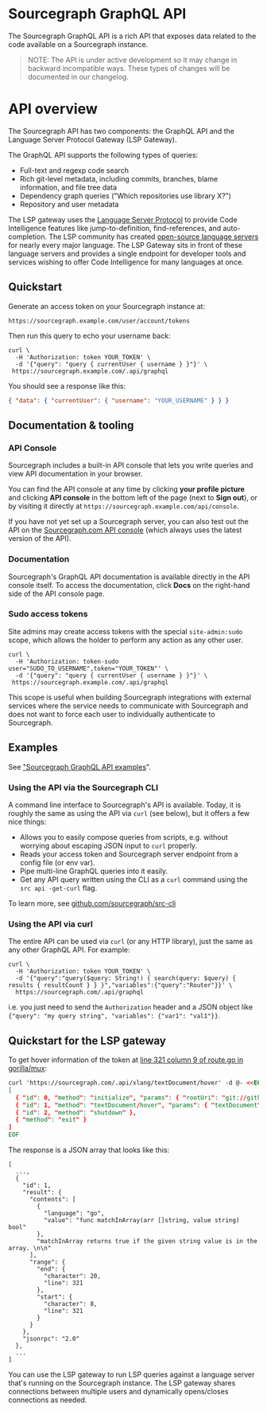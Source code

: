 # Sourcegraph GraphQL API

The Sourcegraph GraphQL API is a rich API that exposes data related to the code available on a Sourcegraph instance.

> NOTE: The API is under active development so it may change in backward incompatible ways. These types of changes will be documented in our changelog.

# API overview

The Sourcegraph API has two components: the GraphQL API and the Language Server Protocol Gateway (LSP Gateway).

The GraphQL API supports the following types of queries:

- Full-text and regexp code search
- Rich git-level metadata, including commits, branches, blame information, and file tree data
- Dependency graph queries ("Which repositories use library X?")
- Repository and user metadata

The LSP gateway uses the [Language Server Protocol](https://github.com/Microsoft/language-server-protocol) to provide Code Intelligence features like jump-to-definition, find-references, and auto-completion. The LSP community has created [open-source language servers](http://langserver.org/) for nearly every major language. The LSP Gateway sits in front of these language servers and provides a single endpoint for developer tools and services wishing to offer Code Intelligence for many languages at once.

## Quickstart

Generate an access token on your Sourcegraph instance at:

```none
https://sourcegraph.example.com/user/account/tokens
```

Then run this query to echo your username back:

```shell
curl \
  -H 'Authorization: token YOUR_TOKEN' \
  -d '{"query": "query { currentUser { username } }"}' \
 https://sourcegraph.example.com/.api/graphql
```

You should see a response like this:

```json
{ "data": { "currentUser": { "username": "YOUR_USERNAME" } } }
```

## Documentation & tooling

### API Console

Sourcegraph includes a built-in API console that lets you write queries and view API documentation in your browser.

You can find the API console at any time by clicking **your profile picture** and clicking **API console** in the bottom left of the page (next to **Sign out**), or by visiting it directly at `https://sourcegraph.example.com/api/console`.

If you have not yet set up a Sourcegraph server, you can also test out the API on the [Sourcegraph.com API console](https://sourcegraph.com/api/console) (which always uses the latest version of the API).

### Documentation

Sourcegraph's GraphQL API documentation is available directly in the API console itself. To access the documentation, click **Docs** on the right-hand side of the API console page.

### Sudo access tokens

Site admins may create access tokens with the special `site-admin:sudo` scope, which allows the holder to perform any action as any other user.

```shell
curl \
  -H 'Authorization: token-sudo user="SUDO_TO_USERNAME",token="YOUR_TOKEN"' \
  -d '{"query": "query { currentUser { username } }"}' \
 https://sourcegraph.example.com/.api/graphql
```

This scope is useful when building Sourcegraph integrations with external services where the service needs to communicate with Sourcegraph and does not want to force each user to individually authenticate to Sourcegraph.

## Examples

See ["Sourcegraph GraphQL API examples](examples.md)".

### Using the API via the Sourcegraph CLI

A command line interface to Sourcegraph's API is available. Today, it is roughly the same as using the API via `curl` (see below), but it offers a few nice things:

- Allows you to easily compose queries from scripts, e.g. without worrying about escaping JSON input to `curl` properly.
- Reads your access token and Sourcegraph server endpoint from a config file (or env var).
- Pipe multi-line GraphQL queries into it easily.
- Get any API query written using the CLI as a `curl` command using the `src api -get-curl` flag.

To learn more, see [github.com/sourcegraph/src-cli](https://github.com/sourcegraph/src-cli)

### Using the API via curl

The entire API can be used via `curl` (or any HTTP library), just the same as any other GraphQL API. For example:

```shell
curl \
  -H 'Authorization: token YOUR_TOKEN' \
  -d '{"query":"query($query: String!) { search(query: $query) { results { resultCount } } }","variables":{"query":"Router"}}' \
  https://sourcegraph.com/.api/graphql
```

i.e. you just need to send the `Authorization` header and a JSON object like `{"query": "my query string", "variables": {"var1": "val1"}}`.

## Quickstart for the LSP gateway

To get hover information of the token at [line 321 column 9 of route.go in gorilla/mux](https://sourcegraph.com/github.com/gorilla/mux@c85619274f5d55a67491010f883a91f568b3a9b0/-/blob/route.go#L322:9):

```html
curl 'https://sourcegraph.com/.api/xlang/textDocument/hover' -d @- <<EOF
[
  { "id": 0, "method": "initialize", "params": { "rootUri": "git://github.com/gorilla/mux?c85619274f5d55a67491010f883a91f568b3a9b0", "mode": "go" } },
  { "id": 1, "method": "textDocument/hover", "params": { "textDocument": { "uri": "git://github.com/gorilla/mux?c85619274f5d55a67491010f883a91f568b3a9b0#route.go" }, "position": { "character": 8, "line": 321 } } },
  { "id": 2, "method": "shutdown" },
  { "method": "exit" }
]
EOF
```

The response is a JSON array that looks like this:

```
[
  ...,
  {
    "id": 1,
    "result": {
      "contents": [
        {
          "language": "go",
          "value": "func matchInArray(arr []string, value string) bool"
        },
        "matchInArray returns true if the given string value is in the array. \n\n"
      ],
      "range": {
        "end": {
          "character": 20,
          "line": 321
        },
        "start": {
          "character": 8,
          "line": 321
        }
      }
    },
    "jsonrpc": "2.0"
  },
  ...
]
```

You can use the LSP gateway to run LSP queries against a language server that's running on the Sourcegraph instance. The LSP gateway shares connections between multiple users and dynamically opens/closes connections as needed.
